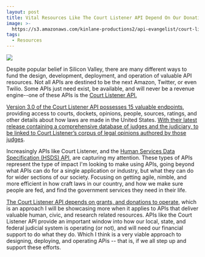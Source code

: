 ```yaml
---
layout: post
title: Vital Resources Like The Court Listener API Depend On Our Donations To Operate
image: >-
  https://s3.amazonaws.com/kinlane-productions2/api-evangelist/court-listener-api/courtlistener-donate.png
tags:
  - Resources
---
```

[![](https://s3.amazonaws.com/kinlane-productions2/api-evangelist/court-listener-api/courtlistener-donate.png)](https://www.courtlistener.com/donate/)

Despite popular belief in Silicon Valley, there are many different ways to fund the design, development, deployment, and operation of valuable API resources. Not all APIs are destined to be the next Amazon, Twitter, or even Twilio. Some APIs just need exist, be available, and will never be a revenue engine--one of these APIs is the [Court Listener API.](https://www.courtlistener.com/api/bulk-info/#judge-data)

[Version 3.0 of the Court Listener API possesses 15 valuable endpoints](https://www.courtlistener.com/api/rest/v3/), providing access to courts, dockets, opinions, people, sources, ratings, and other details about how laws are made in the United States. [With their latest release containing a comprehensive database of judges and the judiciary, to be linked to Court Listener’s corpus of legal opinions authored by those judges](https://free.law/2016/04/19/judicial-database-announcement/).

Increasingly APIs like Court Listener, and the [Human Services Data Specification (HSDS) API](http://apievangelist.com/2016/03/31/gathering-my-thoughts-about-open-referral-and-the-human-services-api/), are capturing my attention. These types of APIs represent the type of impact I'm looking to make using APIs, going beyond what APIs can do for a single application or industry, but what they can do for wider sections of our society. Focusing on getting agile, nimble, and more efficient in how craft laws in our country, and how we make sure people are fed, and find the government services they need in their life.

[The Court Listener API depends on grants, and donations to operate](https://www.courtlistener.com/donate/), which is an approach I will be showcasing more when it applies to APIs that deliver valuable human, civic, and research related resources. APIs like the Court Listener API provide an important window into how our local, state, and federal judicial system is operating (or not), and will need our financial support to do what they do. Which I think is a very viable approach to designing, deploying, and operating APis -- that is, if we all step up and support these efforts.